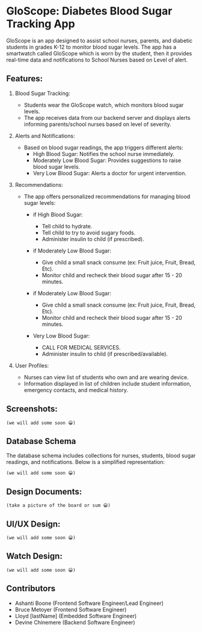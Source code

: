 # GloScope: Diabetes Blood Sugar Tracking App
GloScope is an app designed to assist school nurses, parents, and diabetic students in grades K-12 to monitor blood sugar levels. The app has a smartwatch called GloScope which is worn by the student, then it provides real-time data and notifications to School Nurses based on Level of alert.

## Features:
1. Blood Sugar Tracking:
    - Students wear the GloScope watch, which monitors blood sugar levels.
    - The app receives data from our backend server and displays alerts informing parents/school nurses based on level of severity.

2. Alerts and Notifications:
    - Based on blood sugar readings, the app triggers different alerts:
        - High Blood Sugar: Notifies the school nurse immediately.
        - Moderately Low Blood Sugar: Provides suggestions to raise blood sugar levels.
        - Very Low Blood Sugar: Alerts a doctor for urgent intervention.

3. Recommendations:
    - The app offers personalized recommendations for managing blood sugar levels:
        -  if High Blood Sugar:
            -   Tell child to hydrate.
            -   Tell child to try to avoid sugary foods.
            -   Administer insulin to child (if prescribed).

        -   if Moderately Low Blood Sugar:
            -   Give child a small snack consume (ex: Fruit juice, Fruit, Bread, Etc).
            -   Monitor child and recheck their blood sugar after 15 - 20 minutes.

        -   if Moderately Low Blood Sugar:
            -   Give child a small snack consume (ex: Fruit juice, Fruit, Bread, Etc).
            -   Monitor child and recheck their blood sugar after 15 - 20 minutes.

        -   Very Low Blood Sugar:
            -   CALL FOR MEDICAL SERVICES.
            -   Administer insulin to child (if prescribed/available).

4. User Profiles:
    -   Nurses can view list of students who own and are wearing device.
    -   Information displayed in list of children include student information, emergency contacts, and medical history.


## Screenshots:
    (we will add some soon 😀)

## Database Schema
The database schema includes collections for nurses, students, blood sugar readings, and notifications. Below is a simplified representation:

    (we will add some soon 😀)

## Design Documents:
    (take a picture of the board or sum 😀)


## UI/UX Design:
    (we will add some soon 😀)


## Watch Design:
    (we will add some soon 😀)


## Contributors
-   Ashanti Boone (Frontend Software Engineer/Lead Engineer)
-   Bruce Metoyer (Frontend Software Engineer)
-   Lloyd [lastName] (Embedded Software Engineer)
-   Devine Chinemere (Backend Software Engineer)


